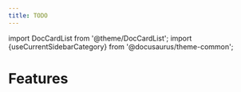 ```yaml
---
title: TODO
---
```


import DocCardList from '@theme/DocCardList';
import {useCurrentSidebarCategory} from '@docusaurus/theme-common';

# Features

<DocCardList items={useCurrentSidebarCategory().items}/>
